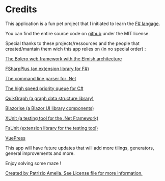 # Credits

This application is a fun pet project that I initiated to learn the [F# langage](https://fsharp.org/).

You can find the entire source code on [github](https://github.com/aPixelInSpace/F-a-maze-ing) under the MIT license.

Special thanks to these projects/ressources and the people that created/mantain them wich this app relies on (in no special order) :

[The Bolero web framework with the Elmish architecture](https://fsbolero.io/)

[FSharpPlus (an extension library for F#)](https://github.com/fsprojects/FSharpPlus)

[The command line parser for .Net](https://github.com/commandlineparser/commandline)

[The high speed priority queue for C#](https://github.com/BlueRaja/High-Speed-Priority-Queue-for-C-Sharp)

[QuikGraph (a graph data structure library)](https://github.com/KeRNeLith/QuikGraph)

[Blazorise (a Blazor UI library components)](https://github.com/stsrki/Blazorise)

[XUnit (a testing tool for the .Net Framework)](https://github.com/xunit/xunit)

[FsUnit (extension library for the testing tool)](https://github.com/fsprojects/FsUnit)

[VuePress](https://github.com/vuejs/vuepress)

This app will have future updates that will add more tilings, generators, general improvements and more.

Enjoy solving some maze !

[Created by Patrizio Amella. See License file for more information.](https://github.com/aPixelInSpace/F-a-maze-ing/blob/main/LICENSE)